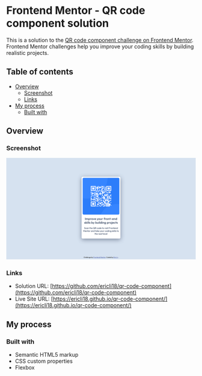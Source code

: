 # Frontend Mentor - QR code component solution

This is a solution to the [QR code component challenge on Frontend Mentor](https://www.frontendmentor.io/challenges/qr-code-component-iux_sIO_H). Frontend Mentor challenges help you improve your coding skills by building realistic projects. 

## Table of contents

- [Overview](#overview)
  - [Screenshot](#screenshot)
  - [Links](#links)
- [My process](#my-process)
  - [Built with](#built-with)

## Overview

### Screenshot

![an image of the result](./result.png)

### Links

- Solution URL: [https://github.com/ericli18/qr-code-component](https://github.com/ericli18/qr-code-component)
- Live Site URL: [https://ericli18.github.io/qr-code-component/](https://ericli18.github.io/qr-code-component/)

## My process

### Built with

- Semantic HTML5 markup
- CSS custom properties
- Flexbox
